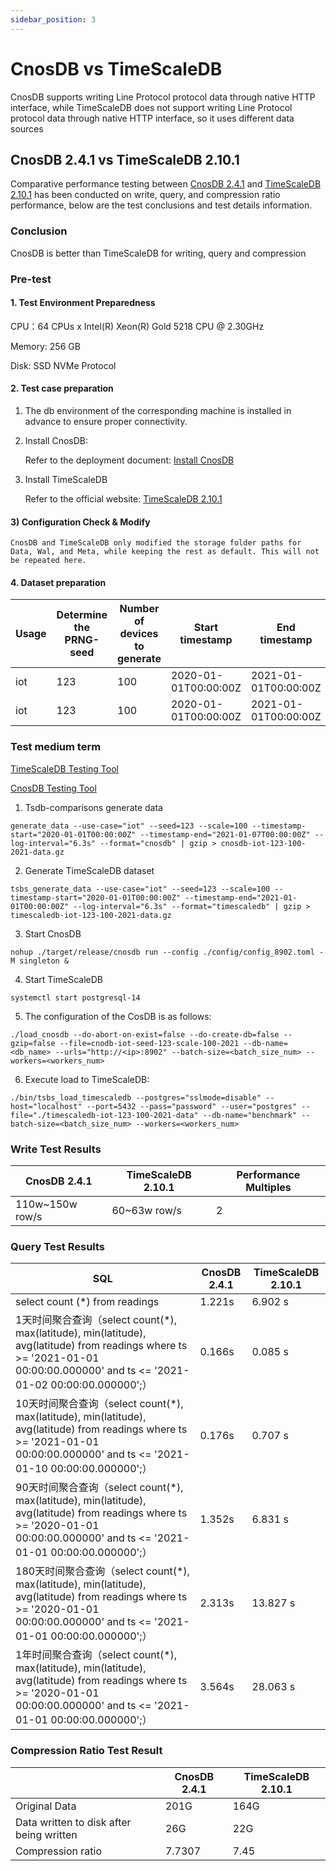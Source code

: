 ```yaml
---
sidebar_position: 3
---
```


# CnosDB vs TimeScaleDB

CnosDB supports writing Line Protocol protocol data through native HTTP interface, while TimeScaleDB does not support writing Line Protocol protocol data through native HTTP interface, so it uses different data sources

## CnosDB 2.4.1 vs TimeScaleDB 2.10.1

Comparative performance testing between [CnosDB 2.4.1](https://github.com/cnosdb/cnosdb) and [TimeScaleDB 2.10.1](https://github.com/timescale/timescaledb) has been conducted on write, query, and compression ratio performance, below are the test conclusions and test details information.

### Conclusion

CnosDB is better than TimeScaleDB for writing, query and compression

### Pre-test

#### 1. Test Environment Preparedness

CPU：64 CPUs x Intel(R) Xeon(R) Gold 5218 CPU @ 2.30GHz

Memory: 256 GB

Disk: SSD NVMe Protocol

#### 2. Test case preparation

1. The db environment of the corresponding machine is installed in advance to ensure proper connectivity.

2. Install CnosDB:

   Refer to the deployment document: [Install CnosDB](../start/install.md)

3. Install TimeScaleDB

   Refer to the official website: [TimeScaleDB 2.10.1](https://docs.timescale.com/self-hosted/latest/install/installation-linux/)

#### 3) Configuration Check & Modify

```
CnosDB and TimeScaleDB only modified the storage folder paths for Data, Wal, and Meta, while keeping the rest as default. This will not be repeated here.
```

#### 4. Dataset preparation

| Usage | Determine the PRNG-seed | Number of devices to generate | Start timestamp                                      | End timestamp                                        | Interval between readings per device | Target database | Data Size | Rows        |
| ----- | ----------------------- | ----------------------------- | ---------------------------------------------------- | ---------------------------------------------------- | ------------------------------------ | --------------- | --------- | ----------- |
| iot   | 123                     | 100                           | 2020-01-01T00:00:00Z | 2021-01-01T00:00:00Z | 6.3s                 | CnosDB          | 201G      | 450,721,871 |
| iot   | 123                     | 100                           | 2020-01-01T00:00:00Z | 2021-01-01T00:00:00Z | 6.3s                 | TimeScaleDB     | 164G      | 450,729,188 |

### Test medium term

[TimeScaleDB Testing Tool](https://github.com/timescale/tsbs)

[CnosDB Testing Tool](https://github.com/cnosdb/tsdb-comparisons)

1. Tsdb-comparisons generate data

```shell
generate_data --use-case="iot" --seed=123 --scale=100 --timestamp-start="2020-01-01T00:00:00Z" --timestamp-end="2021-01-07T00:00:00Z" --log-interval="6.3s" --format="cnosdb" | gzip > cnosdb-iot-123-100-2021-data.gz
```

2. Generate TimeScaleDB dataset

```shell
tsbs_generate_data --use-case="iot" --seed=123 --scale=100 --timestamp-start="2020-01-01T00:00:00Z" --timestamp-end="2021-01-01T00:00:00Z" --log-interval="6.3s" --format="timescaledb" | gzip > timescaledb-iot-123-100-2021-data.gz
```

3. Start CnosDB

```shell
nohup ./target/release/cnosdb run --config ./config/config_8902.toml -M singleton &
```

4. Start TimeScaleDB

```shell
systemctl start postgresql-14
```

5. The configuration of the CosDB is as follows:

```shell
./load_cnosdb --do-abort-on-exist=false --do-create-db=false --gzip=false --file=cnodb-iot-seed-123-scale-100-2021 --db-name=<db_name> --urls="http://<ip>:8902" --batch-size=<batch_size_num> --workers=<workers_num>
```

6. Execute load to TimeScaleDB:

```shell
./bin/tsbs_load_timescaledb --postgres="sslmode=disable" --host="localhost" --port=5432 --pass="password" --user="postgres" --file="./timescaledb-iot-123-100-2021-data" --db-name="benchmark" --batch-size=<batch_size_num> --workers=<workers_num>
```

### Write Test Results

| CnosDB 2.4.1 | TimeScaleDB 2.10.1 | Performance Multiples |
| -------------------------------------------- | -------------------------------------------------- | --------------------- |
| 110w~150w row/s              | 60~63w row/s                       | 2                     |

### Query Test Results

| SQL                                                                                                                                                                                                                                                                                                                                                  | CnosDB 2.4.1 | TimeScaleDB 2.10.1 |
| ---------------------------------------------------------------------------------------------------------------------------------------------------------------------------------------------------------------------------------------------------------------------------------------------------------------------------------------------------- | -------------------------------------------- | -------------------------------------------------- |
| select count (\*) from readings                                                                                                                                                                                                                                                                                                   | 1.221s                       | 6.902 s                            |
| 1天时间聚合查询（select count(\*), max(latitude), min(latitude), avg(latitude) from readings where ts >= '2021-01-01 00:00:00.000000' and ts <= '2021-01-02 00:00:00.000000';）   | 0.166s                       | 0.085 s                            |
| 10天时间聚合查询（select count(\*), max(latitude), min(latitude), avg(latitude) from readings where ts >= '2021-01-01 00:00:00.000000' and ts <= '2021-01-10 00:00:00.000000';）  | 0.176s                       | 0.707 s                            |
| 90天时间聚合查询（select count(\*), max(latitude), min(latitude), avg(latitude) from readings where ts >= '2020-01-01 00:00:00.000000' and ts <= '2021-01-01 00:00:00.000000';）  | 1.352s                       | 6.831 s                            |
| 180天时间聚合查询（select count(\*), max(latitude), min(latitude), avg(latitude) from readings where ts >= '2020-01-01 00:00:00.000000' and ts <= '2021-01-01 00:00:00.000000';） | 2.313s                       | 13.827 s                           |
| 1年时间聚合查询（select count(\*), max(latitude), min(latitude), avg(latitude) from readings where ts >= '2020-01-01 00:00:00.000000' and ts <= '2021-01-01 00:00:00.000000';）   | 3.564s                       | 28.063 s                           |

### Compression Ratio Test Result

|                                          | CnosDB 2.4.1 | TimeScaleDB 2.10.1 |
| ---------------------------------------- | -------------------------------------------- | -------------------------------------------------- |
| Original Data                            | 201G                                         | 164G                                               |
| Data written to disk after being written | 26G                                          | 22G                                                |
| Compression ratio                        | 7.7307                       | 7.45                               |
